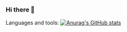 ### Hi there 👋

<!--
**Aklox31/Aklox31** is a ✨ _special_ ✨ repository because its `README.md` (this file) appears on your GitHub profile.

Here are some ideas to get you started:

- 🔭 I’m currently working on ...
- 🌱 I’m currently learning ...
- 👯 I’m looking to collaborate on ...
- 🤔 I’m looking for help with ...
- 💬 Ask me about ...
- 📫 How to reach me: ...
- 😄 Pronouns: ...
- ⚡ Fun fact: ...
-->

Languages and tools:
[![Anurag's GitHub stats](https://github-readme-stats.vercel.app/api?username=Aklow31)](https://github.com/anuraghazra/github-readme-stats)
